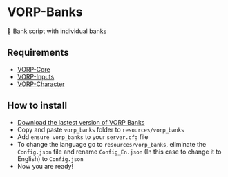 # VORP-Banks
🏦 Bank script with individual banks

## Requirements
- [VORP-Core](https://github.com/VORPCORE/VORP-Core/releases)
- [VORP-Inputs](https://github.com/VORPCORE/VORP-Inputs/releases)
- [VORP-Character](https://github.com/VORPCORE/VORP-Character/releases)

## How to install
* [Download the lastest version of VORP Banks](https://github.com/VORPCORE/VORP-Banks/releases)
* Copy and paste ```vorp_banks``` folder to ```resources/vorp_banks```
* Add ```ensure vorp_banks``` to your ```server.cfg``` file
* To change the language go to ```resources/vorp_banks```, eliminate the ```Config.json``` file and rename ```Config_En.json``` (In this case to change it to English) to ```Config.json``` 
* Now you are ready!
